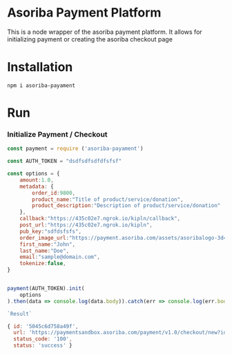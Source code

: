 # Asoriba Payment Platform

This is a node wrapper of the asoriba payment platform. It allows for initializing payment or creating the asoriba checkout page

# Installation

`npm i asoriba-payament`

# Run

### Initialize Payment / Checkout 

``` javascript
const payment = require ('asoriba-payament')

const AUTH_TOKEN = "dsdfsdfsdfdfsfsf"

const options = {
    amount:1.0,
    metadata: {
        order_id:9800,
        product_name:"Title of product/service/donation",
        product_description:"Description of product/service/donation"
    },
    callback:"https://435c02e7.ngrok.io/kipln/callback",
    post_url:"https://435c02e7.ngrok.io/kipln",
    pub_key:"sdfdsfsfs",
    order_image_url:"https://payment.asoriba.com/assets/asoribalogo-3d4540003815aee230ca676138579ed495cfa975270fe2d7e656292c4508d472.png",
    first_name:"John",
    last_name:"Doe",
    email:"sample@domain.com",
    tokenize:false,
}


payment(AUTH_TOKEN).init(
    options
).then(data => console.log(data.body)).catch(err => console.log(err.body))

`Result`

{ id: '5045c6d758a49f',
  url: 'https://paymentsandbox.asoriba.com/payment/v1.0/checkout/new?id=5045c6d758a49f',
  status_code: '100',
  status: 'success' }
```


